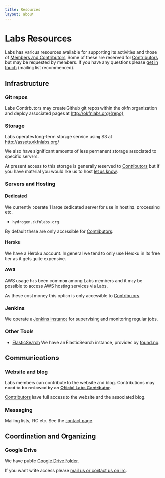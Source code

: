 ```yaml
---
title: Resources
layout: about
---
```


# Labs Resources

Labs has various resources available for supporting its activities and those of
[Members and Contributors][members]. Some of these are reserved for [Contributors] but
may be requested by members. If you have any questions please [get in
touch][contact] (mailing list recommended).

[contact]: /contact/
[Contributors]: /about/#contributors
[members]: /members/


## Infrastructure

### Git repos

Labs Contirbutors may create Github git repos within the okfn organization and
deploy associated pages at http://okfnlabs.org/{repo}

### Storage

Labs operates long-term storage service using S3 at
<http://assets.okfnlabs.org/>

We also have significant amounts of less permanent storage associated to
specific servers.

At present access to this storage is generally reserved to [Contributors][] but
if you have material you would like us to host [let us know][contact].

### Servers and Hosting

#### Dedicated

We currently operate 1 large dedicated server for use in hosting, processing
etc.

  * `hydrogen.okfnlabs.org`

By default these are only accessible for [Contributors][].

#### Heroku

We have a Heroku account. In general we tend to only use Heroku in its free
tier as it gets quite expensive.

#### AWS

AWS usage has been common among Labs members and it may be possible to access
AWS hosting services via Labs.

As these cost money this option is only accessible to [Contributors][].

### Jenkins

We operate a [Jenkins instance](http://jenkins.etl.openspending.org/) for
supervising and monitoring regular jobs.

### Other Tools

* [ElasticSearch](https://github.com/okfn/elasticsearch.js) We have an ElasticSearch instance, provided by [found.no](https://found.no/).

## Communications

### Website and blog

Labs members can contribute to the website and blog. Contributions may need to
be reviewed by an [Official Labs Contributor][Contributors].

[Contributors][] have full access to the website and the associated blog.

### Messaging

Mailing lists, IRC etc. See the [contact page][contact].


## Coordination and Organizing

### Google Drive

We have public [Google Drive
Folder](https://drive.google.com/a/okfn.org/#folders/0B6R8dXc6Ji4JZ3FyVjJ1Z1QyMnM).

If you want write access please [mail us or contact us on irc][contact].
